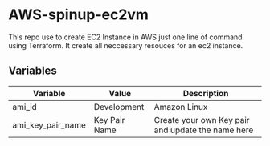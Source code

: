 # AWS-spinup-ec2vm

This repo use to create EC2 Instance in AWS just one line of command using Terraform. It create all neccessary resouces for an ec2 instance. 


## Variables

| Variable      | Value | Description |
| ------------- | ------------- | ------------- | 
| ami_id       | Development   | Amazon Linux |
| ami_key_pair_name | Key Pair Name  | Create your own Key pair and update the name here |